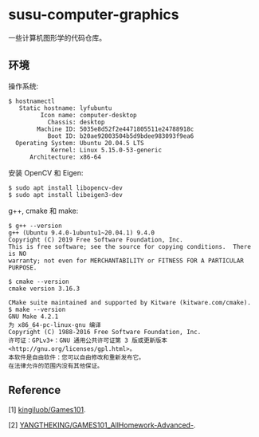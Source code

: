 # susu-computer-graphics

一些计算机图形学的代码仓库。

## 环境

操作系统:

```
$ hostnamectl
   Static hostname: lyfubuntu
         Icon name: computer-desktop
           Chassis: desktop
        Machine ID: 5035e8d52f2e4471805511e24788918c
           Boot ID: b20ae92003504b5d9bdee983093f9ea6
  Operating System: Ubuntu 20.04.5 LTS
            Kernel: Linux 5.15.0-53-generic
      Architecture: x86-64
```

安装 OpenCV 和 Eigen:

```
$ sudo apt install libopencv-dev
$ sudo apt install libeigen3-dev
```

g++, cmake 和 make:

```
$ g++ --version
g++ (Ubuntu 9.4.0-1ubuntu1~20.04.1) 9.4.0
Copyright (C) 2019 Free Software Foundation, Inc.
This is free software; see the source for copying conditions.  There is NO
warranty; not even for MERCHANTABILITY or FITNESS FOR A PARTICULAR PURPOSE.

$ cmake --version
cmake version 3.16.3

CMake suite maintained and supported by Kitware (kitware.com/cmake).
$ make --version
GNU Make 4.2.1
为 x86_64-pc-linux-gnu 编译
Copyright (C) 1988-2016 Free Software Foundation, Inc.
许可证：GPLv3+：GNU 通用公共许可证第 3 版或更新版本<http://gnu.org/licenses/gpl.html>。
本软件是自由软件：您可以自由修改和重新发布它。
在法律允许的范围内没有其他保证。
```

## Reference

[1] [kingiluob/Games101](https://github.com/kingiluob/Games101).

[2] [YANGTHEKING/GAMES101_AllHomework-Advanced-](https://github.com/YANGTHEKING/GAMES101_AllHomework-Advanced-).
